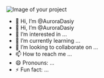 ![Image of your project]([[/AuroraDasiy/main/111.jpg](https://github.com/AuroraDasiy/AuroraDasiy/blob/main/111.jpg)])
- 👋 Hi, I’m @AuroraDasiy
- 👋 Hi, I’m @AuroraDasiy
- 👀 I’m interested in ...
- 🌱 I’m currently learning ...
- 💞️ I’m looking to collaborate on ...
- 📫 How to reach me ...
- 😄 Pronouns: ...
- ⚡ Fun fact: ...

<!---
AuroraDasiy/AuroraDasiy is a ✨ special ✨ repository because its `README.md` (this file) appears on your GitHub profile.
You can click the Preview link to take a look at your changes.
--->

